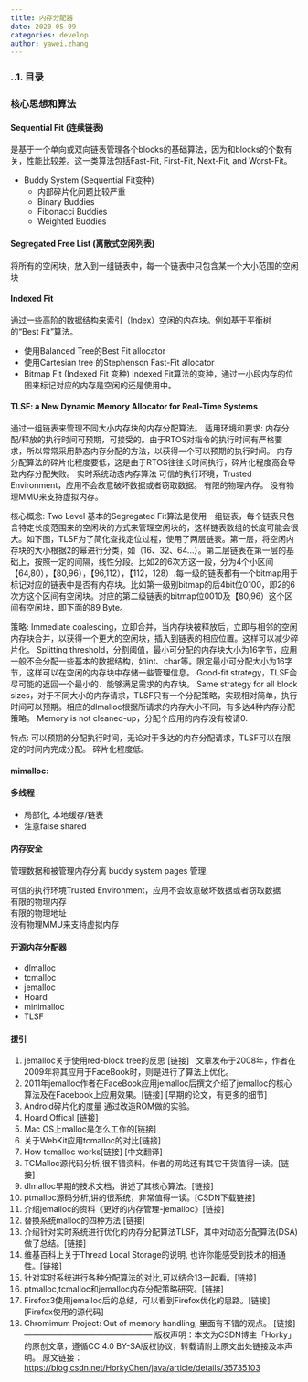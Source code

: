 ```yaml
---
title: 内存分配器
date: 2020-05-09
categories: develop 
author: yawei.zhang 
---
```


### ..1. 目录  

### 核心思想和算法   

#### Sequential Fit  (连续链表)
 是基于一个单向或双向链表管理各个blocks的基础算法，因为和blocks的个数有关，性能比较差。这一类算法包括Fast-Fit, First-Fit, Next-Fit, and Worst-Fit。  

* Buddy System (Sequential Fit变种)  
  * 内部碎片化问题比较严重   
  * Binary Buddies  
  * Fibonacci Buddies  
  * Weighted Buddies   

#### Segregated Free List (离散式空闲列表) 
 将所有的空闲块，放入到一组链表中，每一个链表中只包含某一个大小范围的空闲块  

#### Indexed  Fit  
 通过一些高阶的数据结构来索引（Index）空闲的内存块。例如基于平衡树的“Best Fit”算法。
* 使用Balanced Tree的Best Fit allocator
* 使用Cartesian tree 的Stephenson Fast-Fit allocator
* Bitmap Fit (Indexed Fit 变种)
  Indexed Fit算法的变种，通过一小段内存的位图来标记对应的内存是空闲的还是使用中。  
  
#### TLSF: a New Dynamic Memory Allocator for Real-Time Systems   
通过一组链表来管理不同大小内存块的内存分配算法。
适用环境和要求:
内存分配/释放的执行时间可预期，可接受的。由于RTOS对指令的执行时间有严格要求，所以常常采用静态内存分配的方法，以获得一个可以预期的执行时间。
内存分配算法的碎片化程度要低，这是由于RTOS往往长时间执行，碎片化程度高会导致内存分配失败。
实时系统动态内存算法
可信的执行环境，Trusted Environment，应用不会故意破坏数据或者窃取数据。
有限的物理内存。
没有物理MMU来支持虚拟内存。

核心概念: Two Level
基本的Segregated Fit算法是使用一组链表，每个链表只包含特定长度范围来的空闲块的方式来管理空闲块的，这样链表数组的长度可能会很大。如下图，TLSF为了简化查找定位过程，使用了两层链表。第一层，将空闲内存块的大小根据2的幂进行分类，如（16、32、64...）。第二层链表在第一层的基础上，按照一定的间隔，线性分段。比如2的6次方这一段，分为4个小区间【64,80），【80,96），【96,112），【112，128）.每一级的链表都有一个bitmap用于标记对应的链表中是否有内存块。比如第一级别bitmap的后4bit位0100，即2的6次方这个区间有空闲块。对应的第二级链表的bitmap位0010及【80,96）这个区间有空闲块，即下面的89 Byte。



策略: 
Immediate coalescing，立即合并，当内存块被释放后，立即与相邻的空闲内存块合并，以获得一个更大的空闲块，插入到链表的相应位置。这样可以减少碎片化。
Splitting threshold，分割阈值，最小可分配的内存块大小为16字节，应用一般不会分配一些基本的数据结构，如int、char等。限定最小可分配大小为16字节，这样可以在空闲的内存块中存储一些管理信息。
Good-fit strategy，TLSF会尽可能的返回一个最小的、能够满足需求的内存块。
Same strategy for all block sizes，对于不同大小的内存请求，TLSF只有一个分配策略，实现相对简单，执行时间可以预期。相应的dlmalloc根据所请求的内存大小不同，有多达4种内存分配策略。
Memory is not cleaned-up，分配个应用的内存没有被请0.

特点:
可以预期的分配执行时间，无论对于多达的内存分配请求，TLSF可以在限定的时间内完成分配。
碎片化程度低。


#### mimalloc:


#### 多线程

* 局部化, 本地缓存/链表  
* 注意false shared  


#### 内存安全   
管理数据和被管理内存分离
buddy system
pages 管理  

可信的执行环境Trusted Environment，应用不会故意破坏数据或者窃取数据  
有限的物理内存  
有限的物理地址  
没有物理MMU来支持虚拟内存

#### 开源内存分配器  
* dlmalloc 
* tcmalloc  
* jemalloc  
* Hoard
* minimalloc
* TLSF  

#### 援引
1. jemalloc关于使用red-block tree的反思 [链接]
  文章发布于2008年，作者在2009年将其应用于FaceBook时，则是进行了算法上优化。
2. 2011年jemalloc作者在FaceBook应用jemalloc后撰文介绍了jemalloc的核心算法及在Facebook上应用效果。[链接] [早期的论文，有更多的细节]
3. Android碎片化的度量 通过改造ROM做的实验。
4. Hoard Offical [链接]
5. Mac OS上malloc是怎么工作的[链接]
6. 关于WebKit应用tcmalloc的对比[链接]
7. How tcmalloc works[链接] [中文翻译]
8. TCMalloc源代码分析,很不错资料。作者的网站还有其它干货值得一读。[链接]
9. dlmalloc早期的技术文档，讲述了其核心算法。[链接]
10. ptmalloc源码分析,讲的很系统，非常值得一读。[CSDN下载链接]
11. 介绍jemalloc的资料《更好的内存管理-jemalloc》[链接]
12. 替换系统malloc的四种方法 [链接]
13. 介绍针对实时系统进行优化的内存分配算法TLSF，其中对动态分配算法(DSA)做了总结。[链接]
14. 维基百科上关于Thread Local Storage的说明, 也许你能感受到技术的相通性。[链接]
15. 针对实时系统进行各种分配算法的对比,可以结合13一起看。[链接]
16. ptmalloc,tcmalloc和jemalloc内存分配策略研究。[链接]
17. Firefox3使用jemalloc后的总结，可以看到Firefox优化的思路。[链接] [Firefox使用的源代码]
18. Chromimum Project: Out of memory handling, 里面有不错的观点。 [链接]
————————————————
版权声明：本文为CSDN博主「Horky」的原创文章，遵循CC 4.0 BY-SA版权协议，转载请附上原文出处链接及本声明。
原文链接：https://blog.csdn.net/HorkyChen/java/article/details/35735103